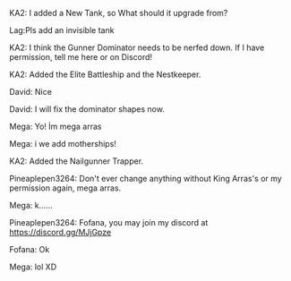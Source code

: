 KA2: I added a New Tank, so What should it upgrade from?

Lag:Pls add an invisible tank

KA2: I think the Gunner Dominator needs to be nerfed down. If I have permission, tell me here or on Discord!

KA2: Added the Elite Battleship and the Nestkeeper.

David: Nice

David: I will fix the dominator shapes now.

Mega: Yo! İm mega arras

Mega: i we add motherships!

KA2: Added the Nailgunner Trapper.

Pineaplepen3264: Don't ever change anything without King Arras's or my permission again, mega arras.

Mega: k......

Pineaplepen3264: Fofana, you may join my discord at https://discord.gg/MJjGpze

Fofana: Ok

Mega:                                                                                                                                                                                                                                                                                                        lol                                                                                                                                                               XD